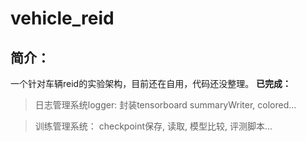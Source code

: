 # vehicle_reid
## 简介：
一个针对车辆reid的实验架构，目前还在自用，代码还没整理。
**已完成：** 
> 日志管理系统logger: 封装tensorboard summaryWriter, colored...

> 训练管理系统： checkpoint保存, 读取, 模型比较, 评测脚本...
